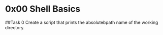 # 0x00 Shell Basics

##Task 0
Create a script that prints the absolutebpath name of the working directory.
